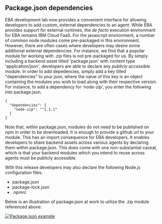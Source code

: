 ## Package.json dependencies

EBA development lab now provides a convenient interface for allowing developers to add custom, external dependencies to an agent. While EBA provides support for external runtimes, the _de facto_ execution environment for EBA remains IBM Cloud FaaS. For the javascript environment, a number of common node modules come pre-packaged in this environment. However, there are often cases where developers may desire some additional external dependencies. For instance, we find that a popular module for working with .zip files is not pre-packaged for us. By simply including a backend asset titled 'package.json' with content type 'application/json', developers are able to declare any _publicly accessible_ module. In order to add depedencies, simply add a key titled "dependencies" to your json, where the value of this key is an object containing the modules you wish to load along with their respective version. For instance, to add a dependency for 'node-zip', you enter the following into package.json.

```
{
  "dependencies": {
    "node-zip": "^1.1.1"
  }
}
```


Note that, within package.json, modules do not need to be published on npm in order to be downloaded. It is enough to provide a github url to your module. This has an import consequence for EBA developers. It enables developers to share backend assets across various agents by declaring them within package.json. This does come with one non-substantial caveat, which is that your backend modules which you intend to reuse across agents must be publicly accessible.

With this release developers may also declare the following Node.js configuration files:
- package.json
- package-lock.json
- .npmrc

Below is an illustration of package.json at work to utilize the .zip module referenced above:


[![Package.json example](../images/packagejson-example.png "Package.json example")](../images/packagejson-example.png)
